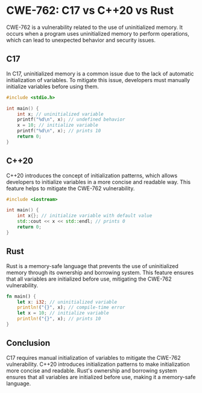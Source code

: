 # CWE-762: C17 vs C++20 vs Rust

CWE-762 is a vulnerability related to the use of uninitialized memory. It occurs when a program 
uses uninitialized memory to perform operations, which can lead to unexpected behavior and security 
issues.

## C17

In C17, uninitialized memory is a common issue due to the lack of automatic initialization of 
variables. To mitigate this issue, developers must manually initialize variables before using them.

```c
#include <stdio.h>

int main() {
    int x; // uninitialized variable
    printf("%d\n", x); // undefined behavior
    x = 10; // initialize variable
    printf("%d\n", x); // prints 10
    return 0;
}
```

## C++20

C++20 introduces the concept of initialization patterns, which allows developers to initialize 
variables in a more concise and readable way. This feature helps to mitigate the CWE-762 
vulnerability.

```c++
#include <iostream>

int main() {
    int x{}; // initialize variable with default value
    std::cout << x << std::endl; // prints 0
    return 0;
}
```

## Rust

Rust is a memory-safe language that prevents the use of uninitialized memory through its ownership 
and borrowing system. This feature ensures that all variables are initialized before use, 
mitigating the CWE-762 vulnerability.

```rust
fn main() {
    let x: i32; // uninitialized variable
    println!("{}", x); // compile-time error
    let x = 10; // initialize variable
    println!("{}", x); // prints 10
}
```

## Conclusion

C17 requires manual initialization of variables to mitigate the CWE-762 vulnerability. C++20 
introduces initialization patterns to make initialization more concise and readable. Rust's 
ownership and borrowing system ensures that all variables are initialized before use, making it a 
memory-safe language.
